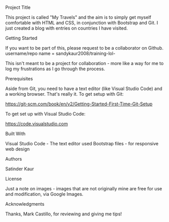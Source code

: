 Project Title

This project is called "My Travels" and the aim is to simply get myself comfortable with HTML and CSS, in conjunction with Bootstrap and Git. I just created a blog with entries on countries I have visited. 

Getting Started

If you want to be part of this, please request to be a collaborator on Github. username/repo name = sandykaur2008/training-lol-

This isn't meant to be a project for collaboration - more like a way for me to log my frustrations as I go through the process. 

Prerequisites

Aside from Git, you need to have a text editor (like Visual Studio Code) and a working browser. That's really it. To get setup with Git: 

https://git-scm.com/book/en/v2/Getting-Started-First-Time-Git-Setup 

To get set up with Visual Studio Code:

https://code.visualstudio.com 


Built With

Visual Studio Code - The text editor used 
Bootstrap files - for responsive web design 

Authors

Satinder Kaur 

License

Just a note on images - images that are not originally mine are free for use and modification, via Google Images. 

Acknowledgments

Thanks, Mark Castillo, for reviewing and giving me tips! 